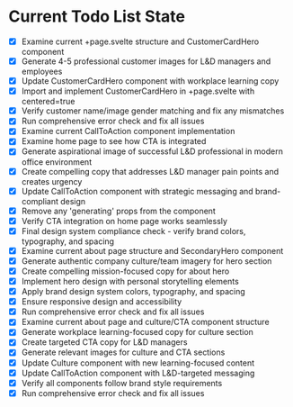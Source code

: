 <!-- DO NOT EDIT - Managed by todo_list tool -->
<!-- Updated: 2025-09-25T13:47:58.667Z -->

# Current Todo List State

- [x] Examine current +page.svelte structure and CustomerCardHero component
- [x] Generate 4-5 professional customer images for L&D managers and employees
- [x] Update CustomerCardHero component with workplace learning copy
- [x] Import and implement CustomerCardHero in +page.svelte with centered=true
- [x] Verify customer name/image gender matching and fix any mismatches
- [x] Run comprehensive error check and fix all issues
- [x] Examine current CallToAction component implementation
- [x] Examine home page to see how CTA is integrated
- [x] Generate aspirational image of successful L&D professional in modern office environment
- [x] Create compelling copy that addresses L&D manager pain points and creates urgency
- [x] Update CallToAction component with strategic messaging and brand-compliant design
- [x] Remove any 'generating' props from the component
- [x] Verify CTA integration on home page works seamlessly
- [x] Final design system compliance check - verify brand colors, typography, and spacing
- [x] Examine current about page structure and SecondaryHero component
- [x] Generate authentic company culture/team imagery for hero section
- [x] Create compelling mission-focused copy for about hero
- [x] Implement hero design with personal storytelling elements
- [x] Apply brand design system colors, typography, and spacing
- [x] Ensure responsive design and accessibility
- [x] Run comprehensive error check and fix all issues
- [x] Examine current about page and culture/CTA component structure
- [x] Generate workplace learning-focused copy for culture section
- [x] Create targeted CTA copy for L&D managers
- [x] Generate relevant images for culture and CTA sections
- [x] Update Culture component with new learning-focused content
- [x] Update CallToAction component with L&D-targeted messaging
- [x] Verify all components follow brand style requirements
- [x] Run comprehensive error check and fix all issues
